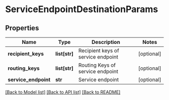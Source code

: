 # ServiceEndpointDestinationParams

## Properties
Name | Type | Description | Notes
------------ | ------------- | ------------- | -------------
**recipient_keys** | **list[str]** | Recipient keys of service endpoint | [optional] 
**routing_keys** | **list[str]** | Routing Keys of service endpoint | [optional] 
**service_endpoint** | **str** | Service endpoint | [optional] 

[[Back to Model list]](../README.md#documentation-for-models) [[Back to API list]](../README.md#documentation-for-api-endpoints) [[Back to README]](../README.md)


